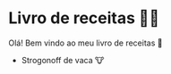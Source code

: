 # Livro de receitas :man_cook:

Olá! Bem vindo ao meu livro de receitas :shallow_pan_of_food:

- Strogonoff de vaca :cow: